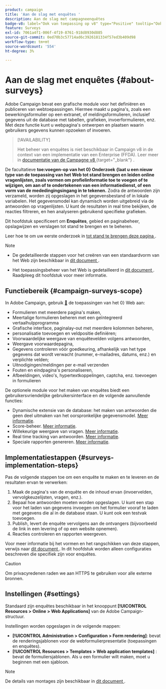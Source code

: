```yaml
---
product: campaign
title: 'Aan de slag met enquêtes '
description: Aan de slag met campagneenquêtes
badge-v8: label="Ook van toepassing op v8" type="Positive" tooltip="Ook van toepassing op campagne v8"
feature: Surveys
exl-id: 7061a4f1-006f-4f19-8761-918d8930d885
source-git-commit: 0ed70b3c57714ad6c3926181334f57ed3b409d98
workflow-type: tm+mt
source-wordcount: '554'
ht-degree: 3%

---
```


# Aan de slag met enquêtes {#about-surveys}

Adobe Campaign bevat een grafische module voor het definiëren en publiceren van webtoepassingen. Hiermee maakt u pagina&#39;s, zoals een bewerkingsformulier op een extranet, of meldingsformulieren, inclusief gegevens uit de database met tabellen, grafieken, invoerformulieren, enz. Met deze functie kunt u webpagina&#39;s ontwerpen en plaatsen waarin gebruikers gegevens kunnen opzoeken of invoeren.

>[!AVAILABILITY]
>
>Het beheer van enquêtes is niet beschikbaar in Campaign v8 in de context van een implementatie van een Enterprise (FFDA). Leer meer in [ documentatie van de Campagne v8 ](https://experienceleague.adobe.com/nl/docs/campaign/campaign-v8/config/architecture/ffda/enterprise-deployment){target="_blank"} .


De facultatieve **toe:voegen-op van het 0&rbrace; Onderzoek &lbrace;laat u een nieuw type van de toepassing van het Web tot stand brengen en leiden online vragenlijsten, zoals vormen om profielinformatie toe te voegen of te wijzigen, om aan of te ondertekenen van een informatiedienst, of een vorm van de mededingingsingang in te tekenen.** Zodra de antwoorden zijn verzameld, worden zij opgeslagen in het gegevensbestand of in lokale variabelen. Het gegevensmodel kan dynamisch worden uitgebreid via de antwoorden op vragenlijsten. U kunt de resultaten in real time bekijken, de reacties filtreren, en hen analyseren gebruikend specifieke grafieken.

Dit hoofdstuk specificeert om **Enquêtes**, gebied en paginabeheer, opslagwijzen en verslagen tot stand te brengen en te beheren.

Leer hoe te om uw eerste onderzoek in [ tot stand te brengen deze pagina ](getting-started-with-surveys.md).

>[!NOTE]
>
>* De gedetailleerde stappen voor het creëren van een standaardvorm van het Web zijn beschikbaar in [ dit document ](../../web/using/about-web-forms.md).
>
>* Het toepassingsbeheer van het Web is gedetailleerd in [ dit document ](../../web/using/about-web-applications.md). Raadpleeg dit hoofdstuk voor meer informatie.

## Functiebereik {#campaign-surveys-scope}

In Adobe Campaign, gebruik [&#128279;](../../web/using/about-web-forms.md) de toepassingen van het 0&rbrace; Web aan:

* Formulieren met meerdere pagina&#39;s maken,
* Meertalige formulieren beheren met een geïntegreerd vertaalhulpprogramma
* Grafische interface, paginalay-out met meerdere kolommen beheren,
* personalisatie toevoegen en veldpositie definiëren;
* Voorwaardelijke weergave van enquêtevelden volgens antwoorden,
* Weergave voorwaardepagina,
* Gegevens controleren vóór goedkeuring, afhankelijk van het type gegevens dat wordt verwacht (nummer, e-mailadres, datums, enz.) en verplichte velden;
* Uitnodigingen/meldingen per e-mail verzenden
* Fouten en eindpagina&#39;s personaliseren,
* Afbeeldingen, video&#39;s, hypertextkoppelingen, captcha, enz. toevoegen in formulieren

De optionele module voor het maken van enquêtes biedt een gebruikersvriendelijke gebruikersinterface en de volgende aanvullende functies:

* Dynamische extensie van de database: het maken van antwoorden die geen deel uitmaken van het oorspronkelijke gegevensmodel. [Meer informatie](../../surveys/using/managing-answers.md#storing-collected-answers).
* Score-beheer. [Meer informatie](../../surveys/using/managing-answers.md#score-management).
* Willekeurige weergave van vragen. [Meer informatie](../../surveys/using/building-a-survey.md#adding-questions).
* Real time tracking van antwoorden. [Meer informatie](../../surveys/using/publish-track-and-use-collected-data.md#response-tracking).
* Speciale rapporten genereren. [Meer informatie](../../surveys/using/publish-track-and-use-collected-data.md#reports-on-surveys).


## Implementatiestappen {#surveys-implementation-steps}

Pas de volgende stappen toe om een enquête te maken en te leveren en de resultaten ervan te verwerken:

1. Maak de pagina&#39;s van de enquête en de inhoud ervan (invoervelden, vervolgkeuzelijsten, vragen, enz.).
1. Bepaal hoe antwoorden moeten worden opgeslagen. U kunt een stap voor het laden van gegevens invoegen om het formulier vooraf te laden met gegevens die al in de database staan. U kunt ook een testvak toevoegen.
1. Publish, levert de enquête vervolgens aan de ontvangers (bijvoorbeeld de link in een levering of op een website opnemen).
1. Reacties controleren en rapporten weergeven.

Voor meer informatie bij het vormen en het rangschikken van deze stappen, verwijs naar [ dit document ](../../web/using/about-web-forms.md). In dit hoofdstuk worden alleen configuraties beschreven die specifiek zijn voor enquêtes.

>[!CAUTION]
>
>Om privacyredenen raden we aan HTTPS te gebruiken voor alle externe bronnen.

## Instellingen {#settings}

Standaard zijn enquêtes beschikbaar in het knooppunt **[!UICONTROL Resources > Online > Web Applications]** van de Adobe Campaign-structuur.

Instellingen worden opgeslagen in de volgende mappen:

* **[!UICONTROL Administration > Configuration > Form rendering]**: bevat de renderingsjablonen voor de webformulierpresentatie (toepassingen en enquêtes).
* **[!UICONTROL Resources > Templates > Web application templates]** : bevat de formuliersjablonen. Als u een formulier wilt maken, moet u beginnen met een sjabloon.

>[!NOTE]
>
>De details van montages zijn beschikbaar in [ dit document ](../../web/using/about-web-forms.md).
